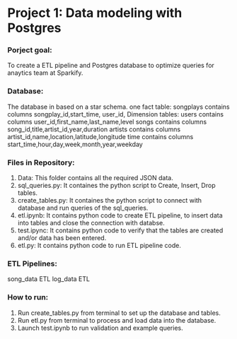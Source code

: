 # Project 1: Data modeling with Postgres

### Porject goal:

To create a ETL pipeline and Postgres database to optimize queries for anaytics team at Sparkify.

### Database:

The database in based on a star schema.
one fact table: songplays contains columns songplay_id,start_time, user_id, 
Dimension tables: users contains columns user_id,first_name,last_name,level
                  songs contains columns song_id,title,artist_id,year,duration
                  artists contains columns artist_id,name,location,latitude,longitude
                  time contains columns start_time,hour,day,week,month,year,weekday
                  
                  
### Files in Repository:
1. Data: This folder contains all the required JSON data.
2. sql_queries.py: It containes the python script to Create, Insert, Drop tables.
3. create_tables.py: It containes the python script to connect with database and run queries of the sql_queries.
4. etl.ipynb: It contains python code to create ETL pipeline, to insert data into tables and close the connection with databse.
5. test.ipync: It contains python code to verify that the tables are created and/or data has been entered. 
6. etl.py: It contains python code to run ETL pipeline code.

### ETL Pipelines:
song_data ETL
log_data ETL

### How to run:
1. Run create_tables.py from terminal to set up the database and tables.
2. Run etl.py from terminal to process and load data into the database.
3. Launch test.ipynb to run validation and example queries.






